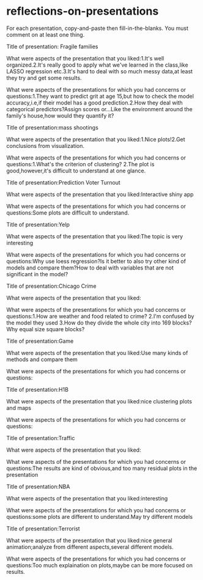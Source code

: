 # reflections-on-presentations

For each presentation, copy-and-paste then fill-in-the-blanks.  You must comment on at least one thing. 



Title of presentation: Fragile families

What were aspects of the presentation that you liked:1.It's well organized.2.It's really good to apply what we've learned in the class,like LASSO regression etc.3.It's hard to deal with so much messy data,at least they try and get some results.

What were aspects of the presentations for which you had concerns or questions:1.They want to predict grit at age 15,but how to check the model accuracy,i.e,if their model has a good prediction.2.How they deal with categorical predictors?Assign scores or...Like the environment around the family's house,how would they quantify it?





Title of presentation:mass shootings 

What were aspects of the presentation that you liked:1.Nice plots!2.Get conclusions from visualization.

What were aspects of the presentations for which you had concerns or questions:1.What's the criterion of clustering?
2.The plot is good,however,it's difficult to understand at one glance.




Title of presentation:Prediction Voter Turnout

What were aspects of the presentation that you liked:Interactive shiny app

What were aspects of the presentations for which you had concerns or questions:Some plots are difficult to understand.



Title of presentation:Yelp

What were aspects of the presentation that you liked:The topic is very interesting

What were aspects of the presentations for which you had concerns or questions:Why use loess regression?Is it better to also try other kind of models and compare them?How to deal with variables that are not significant in the model?



Title of presentation:Chicago Crime

What were aspects of the presentation that you liked:

What were aspects of the presentations for which you had concerns or questions:1.How are weather and food related to crime?
2.I'm confused by the model they used 3.How do they divide the whole city into 169 blocks?Why equal size square blocks?


Title of presentation:Game

What were aspects of the presentation that you liked:Use many kinds of methods and compare them

What were aspects of the presentations for which you had concerns or questions:


Title of presentation:H1B

What were aspects of the presentation that you liked:nice clustering plots and maps

What were aspects of the presentations for which you had concerns or questions:


Title of presentation:Traffic 

What were aspects of the presentation that you liked:

What were aspects of the presentations for which you had concerns or questions:The results are kind of obvious,and too many residual plots in the presentation


Title of presentation:NBA

What were aspects of the presentation that you liked:interesting

What were aspects of the presentations for which you had concerns or questions:some plots are different to understand.May try different models



Title of presentation:Terrorist

What were aspects of the presentation that you liked:nice general animation;analyze from different aspects,several different models.

What were aspects of the presentations for which you had concerns or questions:Too much explaination on plots,maybe can be more focused on results.


